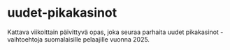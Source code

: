 # uudet-pikakasinot
Kattava viikoittain päivittyvä opas, joka seuraa parhaita uudet pikakasinot -vaihtoehtoja suomalaisille pelaajille vuonna 2025.
